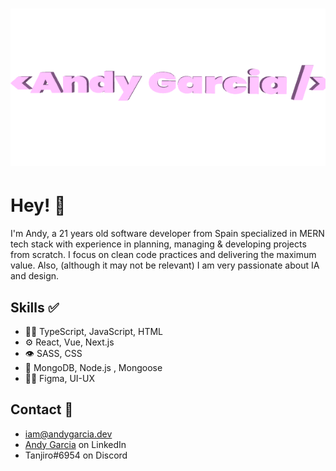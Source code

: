 
<h1 align="center">
  <img src="https://github.com/AndyGaSa/AndyGaSa/blob/main/AndyGarciaGif.gif" alt="Andy Garcia" />
</h1>

# Hey! 👋
I'm Andy, a 21 years old software developer from Spain specialized in MERN tech stack with experience in planning, managing & developing projects from scratch. 
I focus on clean code practices and delivering the maximum value. 
Also, (although it may not be relevant) I am very passionate about IA and design. 


## Skills ✅
- 👨‍💻 TypeScript, JavaScript, HTML
- ⚙️ React, Vue, Next.js
- 👁️ SASS, CSS
- 💽 MongoDB, Node.js , Mongoose
- 💅🏻 Figma, UI-UX

## Contact 📩
- <a href="mailto:iam@andygarcia.dev" target="_blank">iam@andygarcia.dev</a>
- <a href="https://www.linkedin.com/in/andygarcia-dev" target="_blank">Andy Garcia<a/> on LinkedIn
- Tanjiro#6954 on Discord
